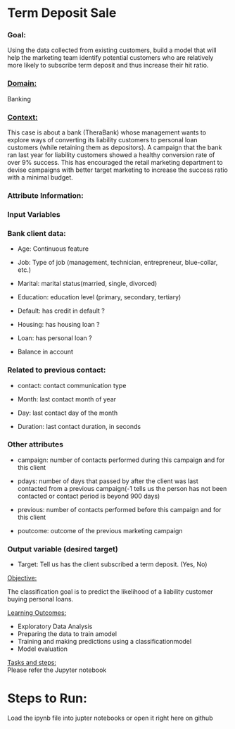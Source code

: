 # Term Deposit Sale 

### Goal: 
Using the data collected from existing customers, build a model that will help the marketing team identify potential customers who are relatively more likely to subscribe term deposit and thus increase their hit ratio.

### <u>Domain:</u>
Banking

### <u>Context:</u>
This case is about a bank (TheraBank) whose management wants to explore ways of converting its  liability  customers  to  personal  loan  customers  (while  retaining  them  as  depositors).  A campaign that the bank ran last year for liability customers showed a healthy conversion rate of over  9% success.  This  has  encouraged  the  retail  marketing  department  to  devise  campaigns with better target marketing to increase the success ratio with a minimal budget.

### Attribute Information:
### Input Variables

### Bank client data:

* Age: Continuous feature

* Job: Type of job (management, technician, entrepreneur, blue-collar, etc.)

* Marital: marital status(married, single, divorced)

* Education: education level (primary, secondary, tertiary)

* Default: has credit in default ?

* Housing: has housing loan ?

* Loan: has personal loan ?

* Balance in account

### Related to previous contact:

* contact: contact communication type

* Month: last contact month of year

* Day: last contact day of the month

* Duration: last contact duration, in seconds

### Other attributes

* campaign: number of contacts performed during this campaign and for this client

* pdays: number of days that passed by after the client was last contacted from a previous campaign(-1 tells us the person has not been contacted or contact period is beyond 900 days)

* previous: number of contacts performed before this campaign and for this client

* poutcome: outcome of the previous marketing campaign


### Output variable (desired target)

* Target: Tell us has the client subscribed a term deposit. (Yes, No)

<u>Objective:</u> 

The classification goal is to predict the likelihood of a liability customer buying personal loans.

<u>Learning Outcomes:</u> 
*   Exploratory Data Analysis
*   Preparing the data to train amodel
*   Training and making predictions using a classificationmodel
*   Model evaluation 

<u>Tasks and steps:</u>  
Please refer the Jupyter notebook


# Steps to Run:

Load the ipynb file into jupter notebooks or open it right here on github